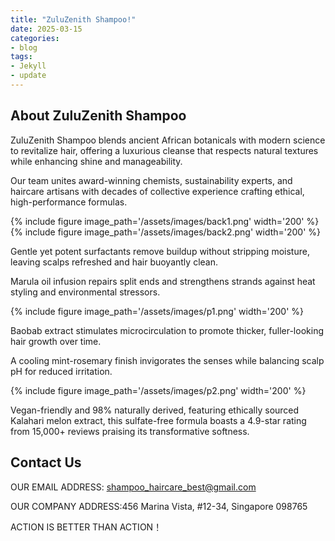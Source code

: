 ```yaml
---
title: "ZuluZenith Shampoo!"
date: 2025-03-15
categories:
- blog
tags:
- Jekyll
- update
---
```


## About ZuluZenith Shampoo

ZuluZenith Shampoo blends ancient African botanicals with modern science to revitalize hair, offering a luxurious cleanse that respects natural textures while enhancing shine and manageability.

Our team unites award-winning chemists, sustainability experts, and haircare artisans with decades of collective experience crafting ethical, high-performance formulas.

{% include figure image_path='/assets/images/back1.png' width='200' %}
{% include figure image_path='/assets/images/back2.png' width='200' %}

Gentle yet potent surfactants remove buildup without stripping moisture, leaving scalps refreshed and hair buoyantly clean.

Marula oil infusion repairs split ends and strengthens strands against heat styling and environmental stressors.

{% include figure image_path='/assets/images/p1.png' width='200' %}

Baobab extract stimulates microcirculation to promote thicker, fuller-looking hair growth over time.

A cooling mint-rosemary finish invigorates the senses while balancing scalp pH for reduced irritation.

{% include figure image_path='/assets/images/p2.png' width='200' %}

Vegan-friendly and 98% naturally derived, featuring ethically sourced Kalahari melon extract, this sulfate-free formula boasts a 4.9-star rating from 15,000+ reviews praising its transformative softness.

## Contact Us

OUR EMAIL ADDRESS: shampoo_haircare_best@gmail.com

OUR COMPANY ADDRESS:456 Marina Vista, #12-34, Singapore 098765

ACTION IS BETTER THAN ACTION！
